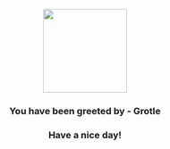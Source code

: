 <p align="center">
    <img src="https://raw.githubusercontent.com/PokeAPI/sprites/master/sprites/pokemon/388.png" width="150" height="150">
</p>
<h3 align="center">You have been greeted by - <b>Grotle</b></h3>
<h3 align="center">Have a nice day!</h3>
